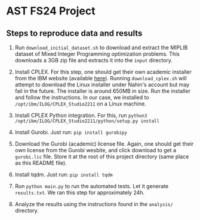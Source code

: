 # AST FS24 Project

## Steps to reproduce data and results

1. Run `download_initial_dataset.sh` to download and extract the MIPLIB dataset of
   Mixed Integer Programming optimization problems. This downloads a 3GB zip file
   and extracts it into the `input` directory.

2. Install CPLEX. For this step, one should get their own academic installer
   from the IBM website (available [here](http://ibm.biz/CPLEXonAI)). Running
   `download_cplex.sh` will attempt to download the Linux installer under Nahin's
   account but may fail in the future. The installer is around 650MB in size. Run
   the installer and follow the instructions. In our case, we installed to
   `/opt/ibm/ILOG/CPLEX_Studio2211` on a Linux machine.

3. Install CPLEX Python integration. For this, run
   `python3 /opt/ibm/ILOG/CPLEX_Studio2211/python/setup.py install`

4. Install Gurobi. Just run: `pip install gurobipy`

5. Download the Gurobi (academic) license file. Again, one should get their own
   license from the Gurobi wesbite, and click download to get a `gurobi.lic` file.
   Store it at the root of this project directory (same place as this README file).

6. Install tqdm. Just run: `pip install tqdm`

7. Run `python main.py` to run the automated tests. Let it generate `results.txt`. We ran this step for approximately 24h.

8. Analyze the results using the instructions found in the `analysis/` directory.
